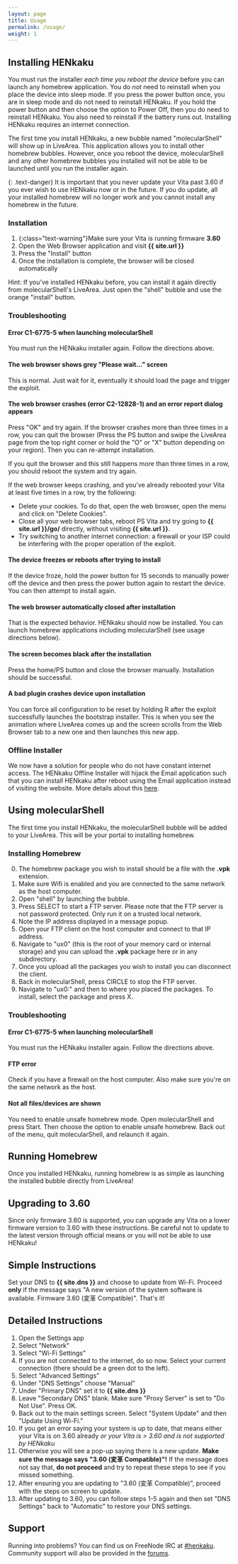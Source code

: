 ```yaml
---
layout: page
title: Usage
permalink: /usage/
weight: 1
---
```


Installing HENkaku
-------------------------------------------------------------------------------
You must run the installer *each time you reboot the device* before you can launch any homebrew application. You do *not* need to reinstall when you place the device into sleep mode. If you press the power button once, you are in sleep mode and do not need to reinstall HENkaku. If you hold the power button and then choose the option to Power Off, then you do need to reinstall HENkaku. You also need to reinstall if the battery runs out. Installing HENkaku requires an internet connection.

The first time you install HENkaku, a new bubble named "molecularShell" will show up in LiveArea. This application allows you to install other homebrew bubbles. However, once you reboot the device, molecularShell and any other homebrew bubbles you installed will not be able to be launched until you run the installer again.

{: .text-danger}
It is important that you never update your Vita past 3.60 if you ever wish to use HENkaku now or in the future. If you do update, all your installed homebrew will no longer work and you cannot install any homebrew in the future.

### Installation
1. {:class="text-warning"}Make sure your Vita is running firmware **3.60**
2. Open the Web Browser application and visit **{{ site.url }}**
3. Press the "Install" button
4. Once the installation is complete, the browser will be closed automatically

<div class="alert alert-info">
  <p>Hint: If you've installed HENkaku before, you can install it again directly from molecularShell's LiveArea. Just open the "shell" bubble and use the orange "install" button.</p>
</div>

### Troubleshooting

#### Error C1-6775-5 when launching molecularShell

You must run the HENkaku installer again. Follow the directions above.

#### The web browser shows grey "Please wait..." screen

This is normal. Just wait for it, eventually it should load the page and trigger the exploit.

#### The web browser crashes (error C2-12828-1) and an error report dialog appears

Press "OK" and try again. If the browser crashes more than three times in a row, you can quit the browser (Press the PS button and swipe the LiveArea page from the top right corner or hold the "O" or "X" button depending on your region). Then you can re-attempt installation.

If you quit the browser and this still happens more than three times in a row, you should reboot the system and try again.

If the web browser keeps crashing, and you've already rebooted your Vita at least five times in a row, try the following:

* Delete your cookies. To do that, open the web browser, open the menu and click on "Delete Cookies".
* Close all your web browser tabs, reboot PS Vita and try going to **{{ site.url }}/go/** directly, without visiting **{{ site.url }}**.
* Try switching to another internet connection: a firewall or your ISP could be interfering with the proper operation of the exploit.

#### The device freezes or reboots after trying to install

If the device froze, hold the power button for 15 seconds to manually power off the device and then press the power button again to restart the device. You can then attempt to install again.

#### The web browser automatically closed after installation

That is the expected behavior. HENkaku should now be installed. You can launch homebrew applications including molecularShell (see usage directions below).

#### The screen becomes black after the installation

Press the home/PS button and close the browser manually. Installation should be successful.

#### A bad plugin crashes device upon installation

You can force all configuration to be reset by holding R after the exploit successfully launches the bootstrap installer. This is when you see the animation where LiveArea comes up and the screen scrolls from the Web Browser tab to a new one and then launches this new app.

### Offline Installer

We now have a solution for people who do not have constant internet access. The HENkaku Offline Installer will hijack the Email application such that you can install HENkaku after reboot using the Email application instead of visiting the website. More details about this [here](/showcase/#/homebrew/0-offline).

Using molecularShell
-------------------------------------------------------------------------------
The first time you install HENkaku, the molecularShell bubble will be added to your LiveArea. This will be your portal to installing homebrew.

### Installing Homebrew
0. The homebrew package you wish to install should be a file with the **.vpk** extension.
0. Make sure Wifi is enabled and you are connected to the same network as the host computer.
0. Open "shell" by launching the bubble.
0. Press SELECT to start a FTP server. Please note that the FTP server is not password protected. Only run it on a trusted local network.
0. Note the IP address displayed in a message popup.
0. Open your FTP client on the host computer and connect to that IP address.
0. Navigate to "ux0" (this is the root of your memory card or internal storage) and you can upload the **.vpk** package here or in any subdirectory.
0. Once you upload all the packages you wish to install you can disconnect the client.
0. Back in molecularShell, press CIRCLE to stop the FTP server.
0. Navigate to "ux0:" and then to where you placed the packages. To install, select the package and press X.

### Troubleshooting

#### Error C1-6775-5 when launching molecularShell

You must run the HENkaku installer again. Follow the directions above.

#### FTP error

Check if you have a firewall on the host computer. Also make sure you're on the same network as the host.

#### Not all files/devices are shown

You need to enable unsafe homebrew mode. Open molecularShell and press Start. Then choose the option to enable unsafe homebrew. Back out of the menu, quit molecularShell, and relaunch it again.

Running Homebrew
-------------------------------------------------------------------------------
Once you installed HENkaku, running homebrew is as simple as launching the installed bubble directly from LiveArea!

Upgrading to 3.60
-------------------------------------------------------------------------------
Since only firmware 3.60 is supported, you can upgrade any Vita on a lower firmware version to 3.60 with these instructions. Be careful not to update to the latest version through official means or you will not be able to use HENkaku!

## Simple Instructions

Set your DNS to **{{ site.dns }}** and choose to update from Wi-Fi. Proceed **only** if the message says "A new version of the system software is available. Firmware 3.60 (変革 Compatible)". That's it!

## Detailed Instructions

1. Open the Settings app
2. Select "Network"
3. Select "Wi-Fi Settings"
4. If you are not connected to the internet, do so now. Select your current connection (there should be a green dot to the left).
5. Select "Advanced Settings"
6. Under "DNS Settings" choose "Manual"
7. Under "Primary DNS" set it to **{{ site.dns }}**
8. Leave "Secondary DNS" blank. Make sure "Proxy Server" is set to "Do Not Use". Press OK.
9. Back out to the main settings screen. Select "System Update" and then "Update Using Wi-Fi."
10. If you get an error saying your system is up to date, that means either your Vita is on 3.60 already *or your Vita is > 3.60 and is not supported by HENkaku*
11. Otherwise you will see a pop-up saying there is a new update. **Make sure the message says "3.60 (変革 Compatible)"!** If the message does not say that, **do not proceed** and try to repeat these steps to see if you missed something.
12. After ensuring you are updating to "3.60 (変革 Compatible)", proceed with the steps on screen to update.
13. After updating to 3.60, you can follow steps 1-5 again and then set "DNS Settings" back to "Automatic" to restore your DNS settings.

Support
-------------------------------------------------------------------------------
Running into problems? You can find us on FreeNode IRC at [#henkaku](irc://chat.freenode.net/henkaku). Community support will also be provided in the [forums](/forums/).
